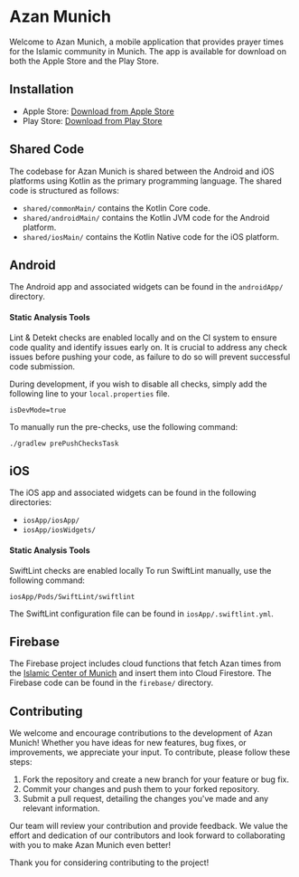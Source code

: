 # Azan Munich

Welcome to Azan Munich, a mobile application that provides prayer times for the Islamic community in Munich. The app is available for download on both the Apple Store and the Play Store.

## Installation

- Apple Store: [Download from Apple Store](https://apps.apple.com/app/id1607651736)
- Play Store: [Download from Play Store](https://play.google.com/store/apps/details?id=com.alifwyaa.azanmunich.android)

## Shared Code

The codebase for Azan Munich is shared between the Android and iOS platforms using Kotlin as the primary programming language. The shared code is structured as follows:
- `shared/commonMain/` contains the Kotlin Core code.
- `shared/androidMain/` contains the Kotlin JVM code for the Android platform.
- `shared/iosMain/` contains the Kotlin Native code for the iOS platform.

## Android

The Android app and associated widgets can be found in the `androidApp/` directory.

#### Static Analysis Tools

Lint & Detekt checks are enabled locally and on the CI system to ensure code quality and identify issues early on.
It is crucial to address any check issues before pushing your code, as failure to do so will prevent successful code submission.

During development, if you wish to disable all checks, simply add the following line to your `local.properties` file.
```properties
isDevMode=true
```

To manually run the pre-checks, use the following command:
```
./gradlew prePushChecksTask
```

## iOS
The iOS app and associated widgets can be found in the following directories:
- `iosApp/iosApp/`
- `iosApp/iosWidgets/`
#### Static Analysis Tools
SwiftLint checks are enabled locally
To run SwiftLint manually, use the following command:
```
iosApp/Pods/SwiftLint/swiftlint
```
The SwiftLint configuration file can be found in `iosApp/.swiftlint.yml`.

## Firebase
The Firebase project includes cloud functions that fetch Azan times from the [Islamic Center of Munich](https://www.islamisches-zentrum-muenchen.de/) and insert them into Cloud Firestore.
The Firebase code can be found in the `firebase/` directory.

## Contributing

We welcome and encourage contributions to the development of Azan Munich! Whether you have ideas for new features, bug fixes, or improvements, we appreciate your input. To contribute, please follow these steps:

1. Fork the repository and create a new branch for your feature or bug fix.
2. Commit your changes and push them to your forked repository.
3. Submit a pull request, detailing the changes you've made and any relevant information.

Our team will review your contribution and provide feedback. We value the effort and dedication of our contributors and look forward to collaborating with you to make Azan Munich even better!

Thank you for considering contributing to the project!

